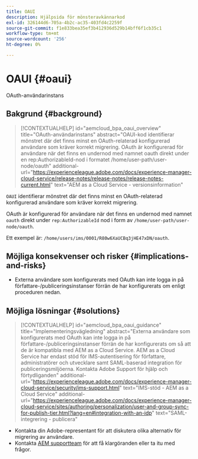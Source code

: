 ```yaml
---
title: OAUI
description: Hjälpsida för mönsteravkännarkod
exl-id: 326144d6-705a-4b2c-ac35-403fd4c2259f
source-git-commit: f1e833bea35ef3b412936d529b14bff6f1cb35c1
workflow-type: tm+mt
source-wordcount: '256'
ht-degree: 0%

---
```


# OAUI {#oaui}

OAuth-användarinstans

## Bakgrund {#background}

>[!CONTEXTUALHELP]
>id="aemcloud_bpa_oaui_overview"
>title="OAuth-användarinstans"
>abstract="OAUI-kod identifierar mönstret där det finns minst en OAuth-relaterad konfigurerad användare som kräver korrekt migrering. OAuth är konfigurerad för användare när det finns en undernod med namnet oauth direkt under en rep:AuthorizableId-nod i formatet /home/user-path/user-node/oauth"
>additional-url="https://experienceleague.adobe.com/docs/experience-manager-cloud-service/release-notes/release-notes/release-notes-current.html" text="AEM as a Cloud Service - versionsinformation"

`OAUI` identifierar mönstret där det finns minst en OAuth-relaterad konfigurerad användare som kräver korrekt migrering.

OAuth är konfigurerad för användare när det finns en undernod med namnet `oauth` direkt under `rep:AuthorizableId` nod i form av `/home/user-path/user-node/oauth`.

Ett exempel är: `/home/users/ims/0001/R80w6XaUCBq3jHE47xDN/oauth`.

## Möjliga konsekvenser och risker {#implications-and-risks}

* Externa användare som konfigurerats med OAuth kan inte logga in på författare-/publiceringsinstanser förrän de har konfigurerats om enligt proceduren nedan.

## Möjliga lösningar {#solutions}

>[!CONTEXTUALHELP]
>id="aemcloud_bpa_oaui_guidance"
>title="Implementeringsvägledning"
>abstract="Externa användare som konfigurerats med OAuth kan inte logga in på författare-/publiceringsinstanser förrän de har konfigurerats om så att de är kompatibla med AEM as a Cloud Service. AEM as a Cloud Service har endast stöd för IMS-autentisering för författare, administratörer och utvecklare samt SAML-baserad integration för publiceringsmiljöerna. Kontakta Adobe Support för hjälp och förtydliganden"
>additional-url="https://experienceleague.adobe.com/docs/experience-manager-cloud-service/security/ims-support.html" text="IMS-stöd - AEM as a Cloud Service"
>additional-url="https://experienceleague.adobe.com/docs/experience-manager-cloud-service/sites/authoring/personalization/user-and-group-sync-for-publish-tier.html?lang=en#integration-with-an-idp" text="SAML-integrering - publicera"

* Kontakta din Adobe-representant för att diskutera olika alternativ för migrering av användare.
* Kontakta [AEM supportteam](https://helpx.adobe.com/enterprise/using/support-for-experience-cloud.html) för att få klargöranden eller ta itu med frågor.
